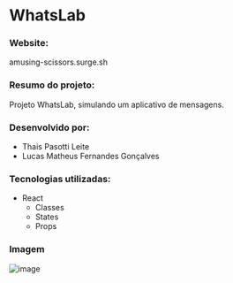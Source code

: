 # WhatsLab

### Website:

amusing-scissors.surge.sh

### Resumo do projeto:

Projeto WhatsLab, simulando um aplicativo de mensagens.

### Desenvolvido por:

* Thais Pasotti Leite
* Lucas Matheus Fernandes Gonçalves

### Tecnologias utilizadas:

* React
  * Classes
  * States
  * Props

### Imagem

![image](https://user-images.githubusercontent.com/47993073/126072447-d6be7c87-0ce9-417e-8a3c-dcca90967054.png)
